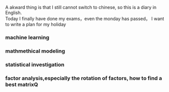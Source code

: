 A akward thing is that I still cannot switch to chinese, so this is a diary in English.<br/>
Today I finally have done my exams，even the monday has passed， I want to write a plan for my holiday<br/>
### machine learning <br/>
### mathmethical modeling<br/>
### statistical investigation<br/>
### factor analysis,especially the rotation of factors, how to find a best matrixQ
